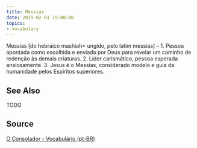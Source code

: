 ```yaml
---
title: Messias
date: 2019-02-01 19:00:00
topics:
- vocabulary
---
```


Messias [do hebraico mashiah= ungido, pelo latim messias] – 1. Pessoa apontada como escolhida e enviada por Deus para revelar um caminho de redenção às demais criaturas. 2. Líder carismático, pessoa esperada ansiosamente. 3. Jesus é o Messias, considerado modelo e guia da humanidade pelos Espíritos superiores.  

## See Also
TODO

## Source
[O Consolador - Vocabulário (pt-BR)](http://www.oconsolador.com.br/linkfixo/vocabulario/principal.html)
